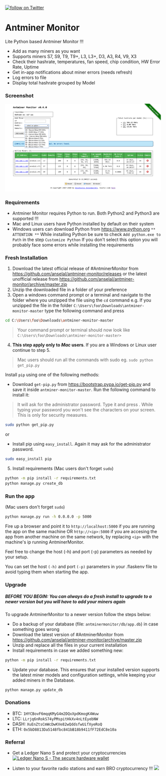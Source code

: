 <p>
    <a href="https://twitter.com/intent/follow?screen_name=AntminerMonitor">
        <img src="https://img.shields.io/twitter/follow/AntminerMonitor.svg?style=social" alt="follow on Twitter">
    </a>
</p>

# Antminer Monitor

Lite Python based Antminer Monitor !!!

  - Add as many miners as you want
  - Supports miners S7, S9, T9, T9+, L3, L3+, D3, A3, R4, V9, X3
  - Check their hashrate, temperatures, fan speed, chip condition, HW Error Rate, Uptime
  - Get in-app notifications about miner errors (needs refresh)
  - Log errors to file
  - Display total hashrate grouped by Model

### Screenshot

![Alt text](/antminermonitor/static/images/screenshot_v0.4.0.png?raw=true "Screenshot v0.4.0")

### Requirements

  - Antminer Monitor requires Python to run. Both Python2 and Python3 are supported !!!
  - Mac and Linux users have Python installed by default on their system
  - Windows users can download Python from https://www.python.org
`** ATTENTION **` While installing Python be sure to check `Add python.exe to Path` in the step `Customize Python`
If you don't select this option you will probably face some errors while installing the requirements

### Fresh Installation

  1. Download the latest official release of #AntminerMonitor from https://github.com/anselal/antminer-monitor/releases
or the latest unofficial release from https://github.com/anselal/antminer-monitor/archive/master.zip
  2. Unzip the downloaded file in a folder of your preference
  3. Open a windows command prompt or a terminal and navigate to the folder where you unzipped the file using the `cd` command
e.g. If you unzipped the file in the folder `C:\Users\foo\Downloads\antminer-monitor-master` type the following command and press <Enter>
```sh
cd C:\Users\foo\Downloads\antminer-monitor-master
```
  > Your command prompt or terminal should now look like  `C:\Users\foo\Downloads\antminer-monitor-master>`
  4. **This step apply only to *Mac* users**. If you are a Windows or Linux user continue to step 5.
  > Mac users should run all the commands with sudo eg. `sudo python get_pip.py`
  
Install `pip` using one of the following methods:
 - Download `get-pip.py` from https://bootstrap.pypa.io/get-pip.py and save it inside `antminer-monitor-master`. Run the following command to install it:
 > It will ask for the administrator password. Type it and press <Enter>. While typing your password you won't see the characters on your screen. This is only for security measures.
```sh
sudo python get_pip.py
```
or
 - Install pip using `easy_install`. Again it may ask for the administrator password.
```sh
sudo easy_install pip
```
  5. Install requirements (Mac users don't forget `sudo`)
```sh
python -m pip install -r requirements.txt
python manage.py create_db
```

### Run the app
 (Mac users don't forget `sudo`)
```sh
python manage.py run -h 0.0.0.0 -p 5000
```

Fire up a browser and point it to `http://localhost:5000` if you are running the app on the same machine OR `http://<ip>:5000` if you are accesing the app from another machine on the same network, by replacing `<ip>` with the machine's ip running AntminerMonitor.

Feel free to change the host (-h) and port (-p) parameters as needed by your setup.

You can set the host `(-h)` and port `(-p)` parameters in your .flaskenv file to avoid typing them when starting the app.

### Upgrade

##### BEFORE YOU BEGIN: **You can always do a fresh install to upgrade to a newer version but you will have to add your miners again**
 To upgrade AntminerMonitor to a newer version follow the steps below:
 
 - Do a backup of your database (file: `antminermonitor/db/app.db`) in case something goes wrong
 - Download the latest version of #AntminerMonitor from https://github.com/anselal/antminer-monitor/archive/master.zip
 - Unzip and replace all the files in your current installation
 - Install requirements in case we added something new:
```sh
python -m pip install -r requirements.txt
```
 - Update your database. This ensures that your installed version supports the latest miner models and configuration settings, while keeping your added miners in the Database.
```sh
python manage.py update_db
```

### Donations

  - BTC: `1HYCBovF6mqqKMyG4m2DQxXpdKmogK4Wuw`
  - LTC: `LLrjq6nRokS74yPMspitHkXv4nLtEyebNW`
  - DASH: `XuEnZtsCmWcDwKVe82wQddsfwUifXyeRoQ`
  - ETH: `0x5bD8813Da5148fbc841bB18b9411fF72EdC8e10a`

### Referral

  - Get a Ledger Nano S and protect your cryptocurrencies
<a href="https://www.ledgerwallet.com/r/3bf5?path=/products/ledger-nano-s&tracker=AntminerMonitor"><img width=728 height=90 alt="Ledger Nano S - The secure hardware wallet" src="https://www.ledgerwallet.com/images/promo/nano-s/ledger_nano-s_7-2-8x9-0.jpg"></a>

  - Listen to your favorite radio stations and earn BRO cryptocurrency !!!
<a href="http://bitrad.io/?ref=59452"><img src="http://bitrad.io/images/BRO728x90.gif"></a>
